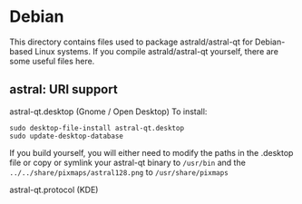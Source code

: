 
Debian
====================
This directory contains files used to package astrald/astral-qt
for Debian-based Linux systems. If you compile astrald/astral-qt yourself, there are some useful files here.

## astral: URI support ##


astral-qt.desktop  (Gnome / Open Desktop)
To install:

	sudo desktop-file-install astral-qt.desktop
	sudo update-desktop-database

If you build yourself, you will either need to modify the paths in
the .desktop file or copy or symlink your astral-qt binary to `/usr/bin`
and the `../../share/pixmaps/astral128.png` to `/usr/share/pixmaps`

astral-qt.protocol (KDE)

